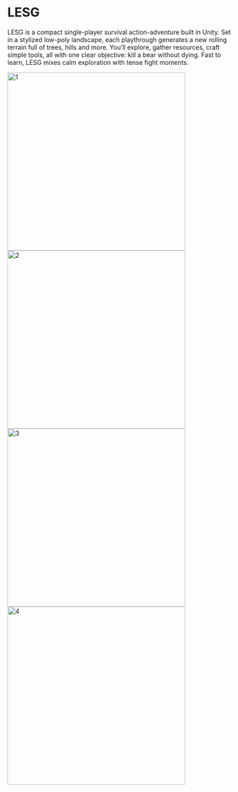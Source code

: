 # LESG
LESG is a compact single-player survival action-adventure built in Unity. Set in a stylized low-poly landscape, each playthrough generates a new rolling terrain full of trees, hills and more. You’ll explore, gather resources, craft simple tools, all with one clear objective: kill a bear without dying. Fast to learn, LESG mixes calm exploration with tense fight moments.

<img width="400" alt="1" src="https://github.com/user-attachments/assets/9a764590-0813-4c29-86b2-9f35384d2827" />
<img width="400" alt="2" src="https://github.com/user-attachments/assets/e71a2dbc-f0e2-49ea-ba8c-3aff0de02594" />
<img width="400" alt="3" src="https://github.com/user-attachments/assets/1c297193-1148-4c63-b3f1-6247bde8d9a7" />
<img width="400" alt="4" src="https://github.com/user-attachments/assets/b3155c05-c1a8-4abc-a8a6-57814b1683e6" />
